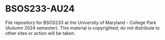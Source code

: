 # BSOS233-AU24
File repository for BSOS233 at the University of Maryland - College Park (Autumn 2024 semester). This material is copyrighted; do not distribute to other sites or action will be taken. 
